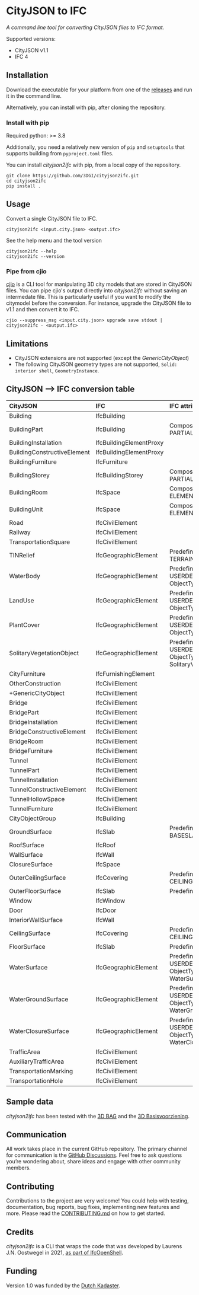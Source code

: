 # CityJSON to IFC

*A command line tool for converting CityJSON files to IFC format.*

Supported versions:

- CityJSON v1.1
- IFC 4

## Installation

Download the executable for your platform from one of the [releases](https://github.com/3DGI/cityjson2ifc/releases) and run it in the command line.

Alternatively, you can install with pip, after cloning the repository.

### Install with pip

Required python: >= 3.8

Additionally, you need a relatively new version of `pip` and `setuptools` that supports building from `pyproject.toml` files.

You can install *cityjson2ifc* with pip, from a local copy of the repository.

```shell
git clone https://github.com/3DGI/cityjson2ifc.git
cd cityjson2ifc
pip install .
```

## Usage

Convert a single CityJSON file to IFC.

```shell
cityjson2ifc <input.city.json> <output.ifc>
```

See the help menu and the tool version

```shell
cityjson2ifc --help
cityjson2ifc --version
```

### Pipe from cjio

[cjio]() is a CLI tool for manipulating 3D city models that are stored in CityJSON files.
You can pipe cjio's output directly into *cityjson2ifc* without saving an intermedate file.
This is particularly useful if you want to modify the citymodel before the conversion.
For instance, upgrade the CityJSON file to v1.1 and then convert it to IFC.

```shell
cjio --suppress_msg <input.city.json> upgrade save stdout | cityjson2ifc - <output.ifc>
```

## Limitations

- CityJSON extensions are not supported (except the *GenericCityObject*)
- The following CityJSON geometry types are not supported, `Solid: interior shell`, `GeometryInstance`.

## CityJSON --> IFC conversion table

| **CityJSON**                | **IFC**                 | **IFC attributes**                                                |
|:----------------------------|:------------------------|:------------------------------------------------------------------|
| Building                    | IfcBuilding             |                                                                   |
| BuildingPart                | IfcBuilding             | CompositionType: PARTIAL                                          |
| BuildingInstallation        | IfcBuildingElementProxy |                                                                   |
| BuildingConstructiveElement | IfcBuildingElementProxy |                                                                   |
| BuildingFurniture           | IfcFurniture            |                                                                   |
| BuildingStorey              | IfcBuildingStorey       | CompositionType: PARTIAL                                          |
| BuildingRoom                | IfcSpace                | CompositionType: ELEMENT                                          |
| BuildingUnit                | IfcSpace                | CompositionType: ELEMENT                                          |
| Road                        | IfcCivilElement         |                                                                   |
| Railway                     | IfcCivilElement         |                                                                   |
| TransportationSquare        | IfcCivilElement         |                                                                   |
| TINRelief                   | IfcGeographicElement    | PredefinedType: TERRAIN                                           |
| WaterBody                   | IfcGeographicElement    | PredefinedType: USERDEFINED, ObjectType: WaterBody                |
| LandUse                     | IfcGeographicElement    | PredefinedType: USERDEFINED, ObjectType: LandUse                  |
| PlantCover                  | IfcGeographicElement    | PredefinedType: USERDEFINED, ObjectType: Plantcover               |
| SolitaryVegetationObject    | IfcGeographicElement    | PredefinedType: USERDEFINED, ObjectType: SolitaryVegetationObject |
| CityFurniture               | IfcFurnishingElement    |                                                                   |
| OtherConstruction           | IfcCivilElement         |                                                                   |
| +GenericCityObject          | IfcCivilElement         |                                                                   |
| Bridge                      | IfcCivilElement         |                                                                   |
| BridgePart                  | IfcCivilElement         |                                                                   |
| BridgeInstallation          | IfcCivilElement         |                                                                   |
| BridgeConstructiveElement   | IfcCivilElement         |                                                                   |
| BridgeRoom                  | IfcCivilElement         |                                                                   |
| BridgeFurniture             | IfcCivilElement         |                                                                   |
| Tunnel                      | IfcCivilElement         |                                                                   |
| TunnelPart                  | IfcCivilElement         |                                                                   |
| TunnelInstallation          | IfcCivilElement         |                                                                   |
| TunnelConstructiveElement   | IfcCivilElement         |                                                                   |
| TunnelHollowSpace           | IfcCivilElement         |                                                                   |
| TunnelFurniture             | IfcCivilElement         |                                                                   |
| CityObjectGroup             | IfcBuilding             |                                                                   |
| GroundSurface               | IfcSlab                 | PredefinedType: BASESLAB                                          |
| RoofSurface                 | IfcRoof                 |                                                                   |
| WallSurface                 | IfcWall                 |                                                                   |
| ClosureSurface              | IfcSpace                |                                                                   |
| OuterCeilingSurface         | IfcCovering             | PredefinedType: CEILING                                           |
| OuterFloorSurface           | IfcSlab                 | PredefinedType: FLOOR                                             |
| Window                      | IfcWindow               |                                                                   |
| Door                        | IfcDoor                 |                                                                   |
| InteriorWallSurface         | IfcWall                 |                                                                   |
| CeilingSurface              | IfcCovering             | PredefinedType: CEILING                                           |
| FloorSurface                | IfcSlab                 | PredefinedType: FLOOR                                             |
| WaterSurface                | IfcGeographicElement    | PredefinedType: USERDEFINED, ObjectType: WaterSurface             |
| WaterGroundSurface          | IfcGeographicElement    | PredefinedType: USERDEFINED, ObjectType: WaterGroundSurface       |
| WaterClosureSurface         | IfcGeographicElement    | PredefinedType: USERDEFINED, ObjectType: WaterClosureSurface      |
| TrafficArea                 | IfcCivilElement         |                                                                   |
| AuxiliaryTrafficArea        | IfcCivilElement         |                                                                   |
| TransportationMarking       | IfcCivilElement         |                                                                   |
| TransportationHole          | IfcCivilElement         |                                                                   |

## Sample data

*cityjson2ifc* has been tested with the [3D BAG](https://3dbag.nl) and the [3D Basisvoorziening](https://www.pdok.nl/introductie/-/article/3d-basisvoorziening-1).

## Communication

All work takes place in the current GitHub repository.
The primary channel for communication is the [GitHub Discussions](https://github.com/3DGI/cityjson2ifc/discussions).
Feel free to ask questions you’re wondering about, share ideas and engage with other community members.

## Contributing

Contributions to the project are very welcome!
You could help with testing, documentation, bug reports, bug fixes, implementing new features and more.
Please read the [CONTRIBUTING.md](https://github.com/3DGI/cityjson2jsonfg/blob/master/CONTRIBUTING.md) on how to get started.

## Credits

*cityjson2ifc* is a CLI that wraps the code that was developed by Laurens J.N. Oostwegel in 2021, [as part of IfcOpenShell](https://github.com/IfcOpenShell/IfcOpenShell/tree/v0.7.0/src/ifccityjson).

## Funding

Version 1.0 was funded by the [Dutch Kadaster](https://www.kadaster.nl/).